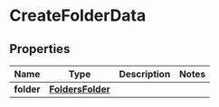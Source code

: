 

# CreateFolderData


## Properties

Name | Type | Description | Notes
------------ | ------------- | ------------- | -------------
**folder** | [**FoldersFolder**](FoldersFolder.md) |  | 



